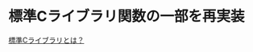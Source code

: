 # 標準Cライブラリ関数の一部を再実装

[標準Cライブラリとは？](https://ja.wikipedia.org/wiki/%E6%A8%99%E6%BA%96C%E3%83%A9%E3%82%A4%E3%83%96%E3%83%A9%E3%83%AA)
